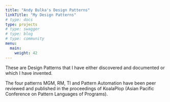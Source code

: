 ```yaml
---
title: "Andy Bulka's Design Patterns"
linkTitle: "My Design Patterns"
# type: docs
type: projects
# type: swagger
# type: blog
# type: community
menu:
  main:
    weight: 42
---
```


These are Design Patterns that I have either discovered and documented or which I have invented.

The four patterns MGM, RM, TI and Pattern Automation have been peer reviewed and published in the proceedings of KoalaPlop (Asian Pacific Conference on Pattern Languages of Programs).

<!--

# OLD FRONT PAGE

**My Design Patterns**
----------------------

### [Relationship Manager Pattern](/index.php/design_patterns/relationship_manager/)

A central mediating class which records all the one-to-one, one-to-many and many-to-many relationships between a group of selected classes. Classes that use a Relationship Manager to implement their…

### [Model Gui Mediator Pattern](/index.php/design_patterns/model_gui_mediator_pattern/)

The MGM pattern is a variation of MVC (model view controller) or MVP (Model View Presenter) but takes into account the use of modern off the shelf GUI controls. A MGM object displays a portion of a…

### [Transformation Interface Pattern](/index.php/design_patterns/transformation_interface_pattern/)

The Transformation Interface is both a design pattern and an architectural pattern. It describes an interface or layer, which offers services to transform an object into another format and back agai…

### [Design Pattern Automation](/index.php/design_patterns/pattern_automation/)

As design patterns become more mainstream, various IDE's (Integrated Development Environments) and UML modelling software environments have begun to introduce support for design patterns. For example,…

-->

